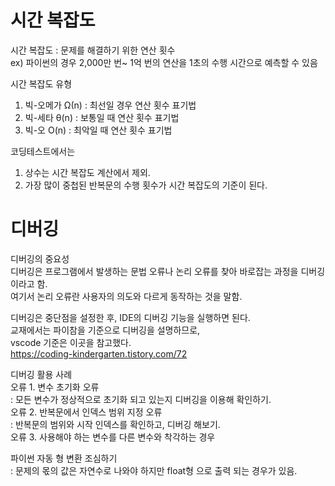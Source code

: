 # 시간 복잡도

시간 복잡도
: 문제를 해결하기 위한 연산 횟수<br/>
ex) 파이썬의 경우 2,000만 번~ 1억 번의 연산을 1초의 수행 시간으로 예측할 수 있음<br/>

시간 복잡도 유형<br/>
 1) 빅-오메가 Ω(n) : 최선일 경우 연산 횟수 표기법<br/>
 2) 빅-세타 θ(n) : 보통일 때 연산 횟수 표기법<br/>
 3) 빅-오 O(n) : 최악일 때 연산 횟수 표기법<br/>

코딩테스트에서는<br/>
 1) 상수는 시간 복잡도 계산에서 제외.<br/>
 2) 가장 많이 중첩된 반복문의 수행 횟수가 시간 복잡도의 기준이 된다.<br/>

# 디버깅

 디버깅의 중요성<br/>
디버깅은 프로그램에서 발생하는 문법 오류나 논리 오류를 찾아 바로잡는 과정을 디버깅이라고 함.<br/>
여기서 논리 오류란 사용자의 의도와 다르게 동작하는 것을 말함.<br/>

디버깅은 중단점을 설정한 후, IDE의 디버깅 기능을 실행하면 된다.<br/>
교재에서는 파이참을 기준으로 디버깅을 설명하므로,<br/>
vscode 기준은 이곳을 참고했다.<br/>
https://coding-kindergarten.tistory.com/72<br/>

디버깅 활용 사례<br/>
오류 1. 변수 초기화 오류<br/>
: 모든 변수가 정상적으로 초기화 되고 있는지 디버깅을 이용해 확인하기.<br/>
오류 2. 반복문에서 인덱스 범위 지정 오류<br/>
: 반복문의 범위와 시작 인덱스를 확인하고, 디버깅 해보기.<br/>
오류 3. 사용해야 하는 변수를 다른 변수와 착각하는 경우<br/>

파이썬 자동 형 변환 조심하기<br/>
: 문제의 몫의 값은 자연수로 나와야 하지만 float형 으로 출력 되는 경우가 있음.<br/>